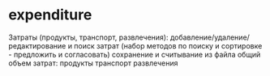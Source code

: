 # expenditure
Затраты (продукты, транспорт, развлечения):
добавление/удаление/редактирование и поиск затрат (набор методов по поиску и сортировке - предложить и согласовать)
сохранение и считывание из файла
общий объем затрат:
продукты
транспорт
развлечения
